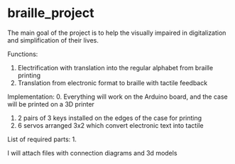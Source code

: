 # braille_project
The main goal of the project is to help the visually impaired in digitalization and simplification of their lives.

Functions: 
  1. Electrification with translation into the regular alphabet from braille printing
  2. Translation from electronic format to braille with tactile feedback
 
Implementation:
  0. Everything will work on the Arduino board, and the case will be printed on a 3D printer
  1. 2 pairs of 3 keys installed on the edges of the case for printing
  2. 6 servos arranged 3x2 which convert electronic text into tactile
  
  
List of required parts:
  1. 
 
I will attach files with connection diagrams and 3d models
